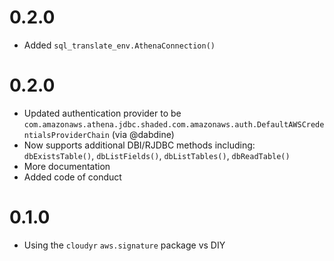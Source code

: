 0.2.0
=========

- Added `sql_translate_env.AthenaConnection()`

0.2.0
=========

- Updated authentication provider to be `com.amazonaws.athena.jdbc.shaded.com.amazonaws.auth.DefaultAWSCredentialsProviderChain` (via @dabdine)
- Now supports additional DBI/RJDBC methods including: `dbExistsTable()`,
  `dbListFields()`, `dbListTables()`, `dbReadTable()`
- More documentation
- Added code of conduct

0.1.0 
=========

- Using the `cloudyr` `aws.signature` package vs DIY 